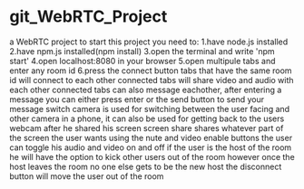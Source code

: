 # git_WebRTC_Project
 a WebRTC project
 to start this project you need to:
 1.have node.js installed
 2.have npm.js installed(npm install)
 3.open the terminal and write 'npm start'
 4.open localhost:8080 in your browser
 5.open multipule tabs and enter any room id
 6.press the connect button
 tabs that have the same room id will connect to each other
 connected tabs will share video and audio with each other
 connected tabs can also message eachother, after entering a message you can either press enter or the send button to send your message
 switch camera is used for switching between the user facing and other camera in a phone, it can also be used for getting back to the users webcam after he shared his screen
 screen share shares whatever part of the screen the user wants
 using the nute and video enable buttons the user can toggle his audio and video on and off 
 if the user is the host of the  room he will have the option to kick other users out of the room
 however once the host leaves the room no one else gets to be the new host
 the disconnect button will move the user out of the room